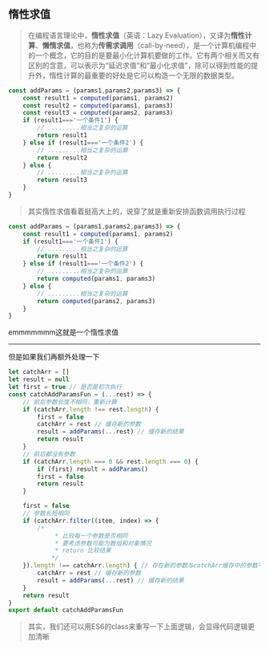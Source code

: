 ## 惰性求值

> 在编程语言理论中，**惰性求值**（英语：Lazy Evaluation），又译为**惰性计算**、**懒惰求值**，也称为**传需求调用**（call-by-need），是一个计算机编程中的一个概念，它的目的是要最小化计算机要做的工作。它有两个相关而又有区别的含意，可以表示为“延迟求值”和“最小化求值”，除可以得到性能的提升外，惰性计算的最重要的好处是它可以构造一个无限的数据类型。

```js
const addParams = (params1,params2,params3) => {
    const result1 = computed(params1, params2)
    const result2 = computed(params1, params3)
    const result3 = computed(params2, params3)
    if (result1==='一个条件1') {
        // .........相当之复杂的运算
        return result1
	} else if (result1==='一个条件2') {
        // .........相当之复杂的运算
        return result2
	} else {
        // .........相当之复杂的运算
        return result3
	}
}
```

> 其实惰性求值看着挺高大上的，说穿了就是重新安排函数调用执行过程

```js
const addParams = (params1,params2,params3) => {
    const result1 = computed(params1, params2)
    if (result1==='一个条件1') {
        // .........相当之复杂的运算
        return result1
	} else if (result1==='一个条件2') {
        // .........相当之复杂的运算
        return computed(params1, params3)
	} else {
        // .........相当之复杂的运算
        return computed(params2, params3)
	}
}
```

emmmmmmm这就是一个惰性求值

---

但是如果我们再额外处理一下

```js
let catchArr = []
let result = null
let first = true // 是否是初次执行
const catchAddParamsFun = (...rest) => {
    // 前后参数长度不相同，重新计算
    if (catchArr.length !== rest.length) {
        first = false
        catchArr = rest // 缓存新的参数
        result = addParams(...rest) // 缓存新的结果
        return result
    }
    // 前后都没有参数
    if (catchArr.length === 0 && rest.length === 0) {
        if (first) result = addParams()
        first = false
        return result
    }

    first = false
    // 参数长短相同
    if (catchArr.filter((item, index) => {
        /*
             * 比较每一个参数是否相同
             * 要考虑参数可能为数组和对象情况
             * return 比较结果
            */
    }).length !== catchArr.length) { // 存在新的参数与catchArr缓存中的参数不同
        catchArr = rest // 缓存新的参数
        result = addParams(...rest) // 缓存新的结果
    }
    return result
}
export default catchAddParamsFun
```

> 其实，我们还可以用ES6的class来重写一下上面逻辑，会显得代码逻辑更加清晰



